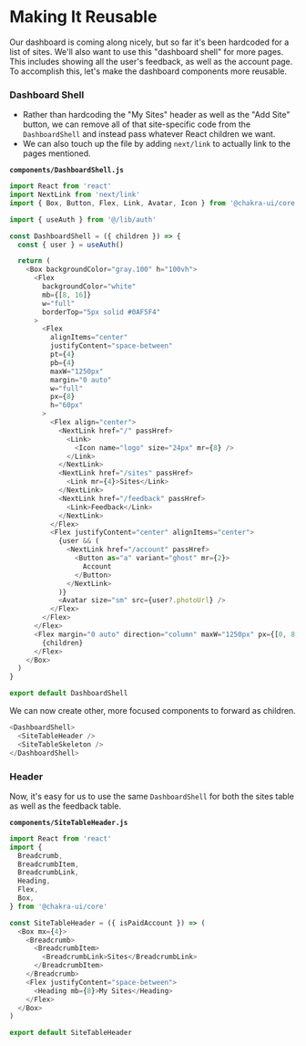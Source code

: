 # Making It Reusable

Our dashboard is coming along nicely, but so far it's been hardcoded for a list of sites. We'll also want to use this "dashboard shell" for more pages. This includes showing all the user's feedback, as well as the account page. To accomplish this, let's make the dashboard components more reusable.

### Dashboard Shell

- Rather than hardcoding the "My Sites" header as well as the "Add Site" button, we can remove all of that site-specific code from the `DashboardShell` and instead pass whatever React children we want.
- We can also touch up the file by adding `next/link` to actually link to the pages mentioned.

**`components/DashboardShell.js`**

```js {55}
import React from 'react'
import NextLink from 'next/link'
import { Box, Button, Flex, Link, Avatar, Icon } from '@chakra-ui/core'

import { useAuth } from '@/lib/auth'

const DashboardShell = ({ children }) => {
  const { user } = useAuth()

  return (
    <Box backgroundColor="gray.100" h="100vh">
      <Flex
        backgroundColor="white"
        mb={[8, 16]}
        w="full"
        borderTop="5px solid #0AF5F4"
      >
        <Flex
          alignItems="center"
          justifyContent="space-between"
          pt={4}
          pb={4}
          maxW="1250px"
          margin="0 auto"
          w="full"
          px={8}
          h="60px"
        >
          <Flex align="center">
            <NextLink href="/" passHref>
              <Link>
                <Icon name="logo" size="24px" mr={8} />
              </Link>
            </NextLink>
            <NextLink href="/sites" passHref>
              <Link mr={4}>Sites</Link>
            </NextLink>
            <NextLink href="/feedback" passHref>
              <Link>Feedback</Link>
            </NextLink>
          </Flex>
          <Flex justifyContent="center" alignItems="center">
            {user && (
              <NextLink href="/account" passHref>
                <Button as="a" variant="ghost" mr={2}>
                  Account
                </Button>
              </NextLink>
            )}
            <Avatar size="sm" src={user?.photoUrl} />
          </Flex>
        </Flex>
      </Flex>
      <Flex margin="0 auto" direction="column" maxW="1250px" px={[0, 8, 8]}>
        {children}
      </Flex>
    </Box>
  )
}

export default DashboardShell
```

We can now create other, more focused components to forward as children.

```js
<DashboardShell>
  <SiteTableHeader />
  <SiteTableSkeleton />
</DashboardShell>
```

### Header

Now, it's easy for us to use the same `DashboardShell` for both the sites table as well as the feedback table.

**`components/SiteTableHeader.js`**

```js
import React from 'react'
import {
  Breadcrumb,
  BreadcrumbItem,
  BreadcrumbLink,
  Heading,
  Flex,
  Box,
} from '@chakra-ui/core'

const SiteTableHeader = ({ isPaidAccount }) => (
  <Box mx={4}>
    <Breadcrumb>
      <BreadcrumbItem>
        <BreadcrumbLink>Sites</BreadcrumbLink>
      </BreadcrumbItem>
    </Breadcrumb>
    <Flex justifyContent="space-between">
      <Heading mb={8}>My Sites</Heading>
    </Flex>
  </Box>
)

export default SiteTableHeader
```
